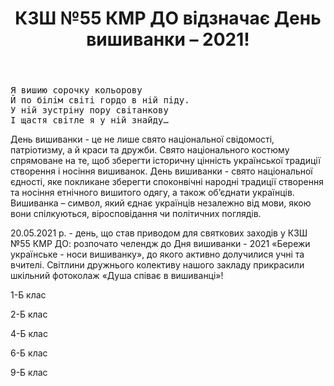 ﻿---
title: КЗШ №55 КМР ДО відзначає День вишиванки – 2021!
---

<pre>
Я вишию сорочку кольорову     
Й по білім світі гордо в ній піду.
У ній зустріну пору світанкову
І щастя світле я у ній знайду…
</pre>

День вишиванки - це не лише свято національної свідомості, патріотизму, а й краси та дружби. Свято національного костюму спрямоване на те, щоб зберегти історичну цінність української традиції створення і носіння вишиванок. День вишиванки - свято національної єдності, яке покликане зберегти споконвічні народні традиції створення та носіння етнічного вишитого одягу, а також об’єднати українців. Вишиванка – символ, який єднає українців незалежно від мови, якою вони спілкуються, віросповідання чи політичних поглядів.

20.05.2021 р. - день, що став приводом для святкових  заходів у КЗШ №55 КМР ДО: розпочато челендж до Дня вишиванки - 2021 «Бережи українське - носи вишиванку», до якого активно долучилися учні та вчителі. Світлини дружнього колективу нашого закладу прикрасили шкільний  фотоколаж «Душа співає в вишиванці»!

1-Б клас

<slideshow id="*1b"></slideshow>

2-Б клас

<slideshow id="*2b"></slideshow>

4-Б клас

<slideshow id="*4b"></slideshow>

6-Б клас

<slideshow id="*6b"></slideshow>

9-Б клас

<slideshow id="*9b"></slideshow>
